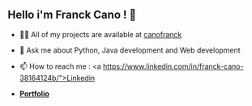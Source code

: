 
## Hello i'm Franck Cano ! 👋

- 👨‍💻 All of my projects are available at [canofranck](https://github.com/canofranck?tab=repositories)
- 💬 Ask me about Python, Java development and Web development
- 📫 How to reach me : <a https://www.linkedin.com/in/franck-cano-38164124b/">Linkedin</a>
  
- [**Portfolio**](https://canofranck.github.io/)


    

